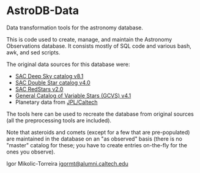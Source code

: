 # AstroDB-Data
Data transformation tools for the astronomy database.

This is code used to create, manage, and maintain the Astronomy Observations database.  It consists mostly of SQL code and various bash, awk, and sed scripts.

The original data sources for this database were:
- [SAC Deep Sky catalog v8.1](http://saguaroastro.org/sac-downloads/)
- [SAC Double Star catalog v4.0](http://saguaroastro.org/sac-downloads/)
- [SAC RedStars v2.0](http://saguaroastro.org/sac-downloads/)
- [General Catalog of Variable Stars (GCVS) v4.1](https://heasarc.gsfc.nasa.gov/W3Browse/all/gcvs.html)
- Planetary data from [JPL/Caltech](http://ssd.jpl.nasa.gov/)

The tools here can be used to recreate the database from original sources (all the preprocessing tools are included).

Note that asteroids and comets (except for a few that are pre-populated) are maintained in the database on an "as observed" basis (there is no "master" catalog for these; you have to create entries on-the-fly for the ones you observe).

Igor Mikolic-Torreira
igormt@alumni.caltech.edu

